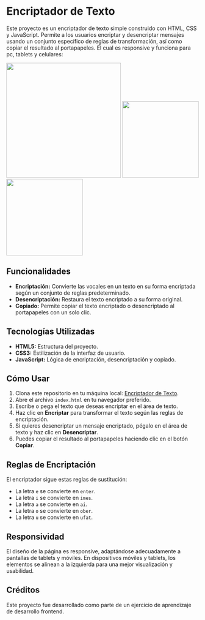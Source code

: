 # Encriptador de Texto

Este proyecto es un encriptador de texto simple construido con HTML, CSS y JavaScript. Permite a los usuarios encriptar y desencriptar mensajes usando un conjunto específico de reglas de transformación, así como copiar el resultado al portapapeles.
El cual es responsive y funciona para pc, tablets y celulares:

<img src="https://github.com/user-attachments/assets/b56da3ff-7bad-4ce0-8084-f759bc8d7e89" width="300px" />
<img src="https://github.com/user-attachments/assets/37f1780f-72fa-498c-82b3-f2fd7bbf1e9e" width="200px" />
<img src="https://github.com/user-attachments/assets/9a82f593-fa69-4dcb-b2bf-a783c4f311f5" width="200px" />





## Funcionalidades

- **Encriptación:** Convierte las vocales en un texto en su forma encriptada según un conjunto de reglas predeterminado.
- **Desencriptación:** Restaura el texto encriptado a su forma original.
- **Copiado:** Permite copiar el texto encriptado o desencriptado al portapapeles con un solo clic.

## Tecnologías Utilizadas

- **HTML5:** Estructura del proyecto.
- **CSS3:** Estilización de la interfaz de usuario.
- **JavaScript:** Lógica de encriptación, desencriptación y copiado.


## Cómo Usar

1. Clona este repositorio en tu máquina local: [Encriptador de Texto](https://github.com/Amorningstar666/Encriptador-de-texto-Alura.git).
2. Abre el archivo `index.html` en tu navegador preferido.
3. Escribe o pega el texto que deseas encriptar en el área de texto.
4. Haz clic en **Encriptar** para transformar el texto según las reglas de encriptación.
5. Si quieres desencriptar un mensaje encriptado, pégalo en el área de texto y haz clic en **Desencriptar**.
6. Puedes copiar el resultado al portapapeles haciendo clic en el botón **Copiar**.

## Reglas de Encriptación

El encriptador sigue estas reglas de sustitución:

- La letra `e` se convierte en `enter`.
- La letra `i` se convierte en `imes`.
- La letra `a` se convierte en `ai`.
- La letra `o` se convierte en `ober`.
- La letra `u` se convierte en `ufat`.

## Responsividad

El diseño de la página es responsive, adaptándose adecuadamente a pantallas de tablets y móviles. En dispositivos móviles y tablets, los elementos se alinean a la izquierda para una mejor visualización y usabilidad.


## Créditos

Este proyecto fue desarrollado como parte de un ejercicio de aprendizaje de desarrollo frontend.
